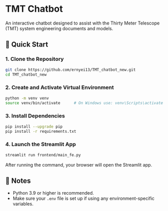 
# TMT Chatbot

An interactive chatbot designed to assist with the Thirty Meter Telescope (TMT) system engineering documents and models.

## 🚀 Quick Start

### 1. Clone the Repository

```bash
git clone https://github.com/ernyei13/TMT_chatbot_new.git
cd TMT_chatbot_new
```

### 2. Create and Activate Virtual Environment

```bash
python -m venv venv
source venv/bin/activate      # On Windows use: venv\Scripts\activate
```

### 3. Install Dependencies

```bash
pip install --upgrade pip
pip install -r requirements.txt
```

### 4. Launch the Streamlit App

```bash
streamlit run frontend/main_fe.py
```

After running the command, your browser will open the Streamlit app.


## 📝 Notes

- Python 3.9 or higher is recommended.
- Make sure your `.env` file is set up if using any environment-specific variables.
```
